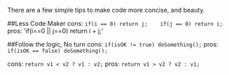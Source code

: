 There are a few simple tips to make code more concise, and beauty. 

##Less Code Maker
cons: `if(i == 0) return j;   
      if(j == 0) return i;`   
pros: 'if(i==0 || j==0) return i + j;'   

##Follow the logic, No turn
cons: `if(isOK != true) doSomething();` 
pros: `if(isOK == false) doSomething();` 

cons: `return v1 < v2 ? v1 : v2;`
pros: `return v1 > v2 ? v2 : v1;` 


